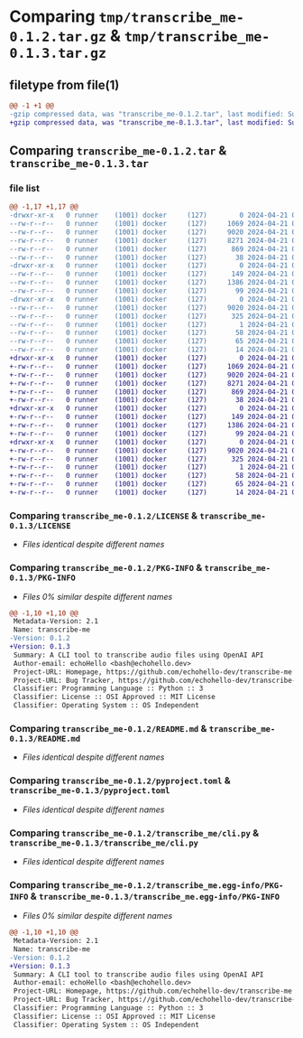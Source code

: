 # Comparing `tmp/transcribe_me-0.1.2.tar.gz` & `tmp/transcribe_me-0.1.3.tar.gz`

## filetype from file(1)

```diff
@@ -1 +1 @@
-gzip compressed data, was "transcribe_me-0.1.2.tar", last modified: Sun Apr 21 00:57:54 2024, max compression
+gzip compressed data, was "transcribe_me-0.1.3.tar", last modified: Sun Apr 21 01:13:50 2024, max compression
```

## Comparing `transcribe_me-0.1.2.tar` & `transcribe_me-0.1.3.tar`

### file list

```diff
@@ -1,17 +1,17 @@
-drwxr-xr-x   0 runner    (1001) docker     (127)        0 2024-04-21 00:57:54.575199 transcribe_me-0.1.2/
--rw-r--r--   0 runner    (1001) docker     (127)     1069 2024-04-21 00:55:40.000000 transcribe_me-0.1.2/LICENSE
--rw-r--r--   0 runner    (1001) docker     (127)     9020 2024-04-21 00:57:54.575199 transcribe_me-0.1.2/PKG-INFO
--rw-r--r--   0 runner    (1001) docker     (127)     8271 2024-04-21 00:55:40.000000 transcribe_me-0.1.2/README.md
--rw-r--r--   0 runner    (1001) docker     (127)      869 2024-04-21 00:55:40.000000 transcribe_me-0.1.2/pyproject.toml
--rw-r--r--   0 runner    (1001) docker     (127)       38 2024-04-21 00:57:54.575199 transcribe_me-0.1.2/setup.cfg
-drwxr-xr-x   0 runner    (1001) docker     (127)        0 2024-04-21 00:57:54.571199 transcribe_me-0.1.2/transcribe_me/
--rw-r--r--   0 runner    (1001) docker     (127)      149 2024-04-21 00:55:40.000000 transcribe_me-0.1.2/transcribe_me/__init__.py
--rw-r--r--   0 runner    (1001) docker     (127)     1386 2024-04-21 00:55:40.000000 transcribe_me-0.1.2/transcribe_me/cli.py
--rw-r--r--   0 runner    (1001) docker     (127)       99 2024-04-21 00:55:40.000000 transcribe_me-0.1.2/transcribe_me/main.py
-drwxr-xr-x   0 runner    (1001) docker     (127)        0 2024-04-21 00:57:54.575199 transcribe_me-0.1.2/transcribe_me.egg-info/
--rw-r--r--   0 runner    (1001) docker     (127)     9020 2024-04-21 00:57:54.000000 transcribe_me-0.1.2/transcribe_me.egg-info/PKG-INFO
--rw-r--r--   0 runner    (1001) docker     (127)      325 2024-04-21 00:57:54.000000 transcribe_me-0.1.2/transcribe_me.egg-info/SOURCES.txt
--rw-r--r--   0 runner    (1001) docker     (127)        1 2024-04-21 00:57:54.000000 transcribe_me-0.1.2/transcribe_me.egg-info/dependency_links.txt
--rw-r--r--   0 runner    (1001) docker     (127)       58 2024-04-21 00:57:54.000000 transcribe_me-0.1.2/transcribe_me.egg-info/entry_points.txt
--rw-r--r--   0 runner    (1001) docker     (127)       65 2024-04-21 00:57:54.000000 transcribe_me-0.1.2/transcribe_me.egg-info/requires.txt
--rw-r--r--   0 runner    (1001) docker     (127)       14 2024-04-21 00:57:54.000000 transcribe_me-0.1.2/transcribe_me.egg-info/top_level.txt
+drwxr-xr-x   0 runner    (1001) docker     (127)        0 2024-04-21 01:13:50.563463 transcribe_me-0.1.3/
+-rw-r--r--   0 runner    (1001) docker     (127)     1069 2024-04-21 01:11:25.000000 transcribe_me-0.1.3/LICENSE
+-rw-r--r--   0 runner    (1001) docker     (127)     9020 2024-04-21 01:13:50.563463 transcribe_me-0.1.3/PKG-INFO
+-rw-r--r--   0 runner    (1001) docker     (127)     8271 2024-04-21 01:11:25.000000 transcribe_me-0.1.3/README.md
+-rw-r--r--   0 runner    (1001) docker     (127)      869 2024-04-21 01:11:25.000000 transcribe_me-0.1.3/pyproject.toml
+-rw-r--r--   0 runner    (1001) docker     (127)       38 2024-04-21 01:13:50.563463 transcribe_me-0.1.3/setup.cfg
+drwxr-xr-x   0 runner    (1001) docker     (127)        0 2024-04-21 01:13:50.563463 transcribe_me-0.1.3/transcribe_me/
+-rw-r--r--   0 runner    (1001) docker     (127)      149 2024-04-21 01:11:25.000000 transcribe_me-0.1.3/transcribe_me/__init__.py
+-rw-r--r--   0 runner    (1001) docker     (127)     1386 2024-04-21 01:11:25.000000 transcribe_me-0.1.3/transcribe_me/cli.py
+-rw-r--r--   0 runner    (1001) docker     (127)       99 2024-04-21 01:11:25.000000 transcribe_me-0.1.3/transcribe_me/main.py
+drwxr-xr-x   0 runner    (1001) docker     (127)        0 2024-04-21 01:13:50.563463 transcribe_me-0.1.3/transcribe_me.egg-info/
+-rw-r--r--   0 runner    (1001) docker     (127)     9020 2024-04-21 01:13:50.000000 transcribe_me-0.1.3/transcribe_me.egg-info/PKG-INFO
+-rw-r--r--   0 runner    (1001) docker     (127)      325 2024-04-21 01:13:50.000000 transcribe_me-0.1.3/transcribe_me.egg-info/SOURCES.txt
+-rw-r--r--   0 runner    (1001) docker     (127)        1 2024-04-21 01:13:50.000000 transcribe_me-0.1.3/transcribe_me.egg-info/dependency_links.txt
+-rw-r--r--   0 runner    (1001) docker     (127)       58 2024-04-21 01:13:50.000000 transcribe_me-0.1.3/transcribe_me.egg-info/entry_points.txt
+-rw-r--r--   0 runner    (1001) docker     (127)       65 2024-04-21 01:13:50.000000 transcribe_me-0.1.3/transcribe_me.egg-info/requires.txt
+-rw-r--r--   0 runner    (1001) docker     (127)       14 2024-04-21 01:13:50.000000 transcribe_me-0.1.3/transcribe_me.egg-info/top_level.txt
```

### Comparing `transcribe_me-0.1.2/LICENSE` & `transcribe_me-0.1.3/LICENSE`

 * *Files identical despite different names*

### Comparing `transcribe_me-0.1.2/PKG-INFO` & `transcribe_me-0.1.3/PKG-INFO`

 * *Files 0% similar despite different names*

```diff
@@ -1,10 +1,10 @@
 Metadata-Version: 2.1
 Name: transcribe-me
-Version: 0.1.2
+Version: 0.1.3
 Summary: A CLI tool to transcribe audio files using OpenAI API
 Author-email: echoHello <bash@echohello.dev>
 Project-URL: Homepage, https://github.com/echohello-dev/transcribe-me
 Project-URL: Bug Tracker, https://github.com/echohello-dev/transcribe-me/issues
 Classifier: Programming Language :: Python :: 3
 Classifier: License :: OSI Approved :: MIT License
 Classifier: Operating System :: OS Independent
```

### Comparing `transcribe_me-0.1.2/README.md` & `transcribe_me-0.1.3/README.md`

 * *Files identical despite different names*

### Comparing `transcribe_me-0.1.2/pyproject.toml` & `transcribe_me-0.1.3/pyproject.toml`

 * *Files identical despite different names*

### Comparing `transcribe_me-0.1.2/transcribe_me/cli.py` & `transcribe_me-0.1.3/transcribe_me/cli.py`

 * *Files identical despite different names*

### Comparing `transcribe_me-0.1.2/transcribe_me.egg-info/PKG-INFO` & `transcribe_me-0.1.3/transcribe_me.egg-info/PKG-INFO`

 * *Files 0% similar despite different names*

```diff
@@ -1,10 +1,10 @@
 Metadata-Version: 2.1
 Name: transcribe-me
-Version: 0.1.2
+Version: 0.1.3
 Summary: A CLI tool to transcribe audio files using OpenAI API
 Author-email: echoHello <bash@echohello.dev>
 Project-URL: Homepage, https://github.com/echohello-dev/transcribe-me
 Project-URL: Bug Tracker, https://github.com/echohello-dev/transcribe-me/issues
 Classifier: Programming Language :: Python :: 3
 Classifier: License :: OSI Approved :: MIT License
 Classifier: Operating System :: OS Independent
```

